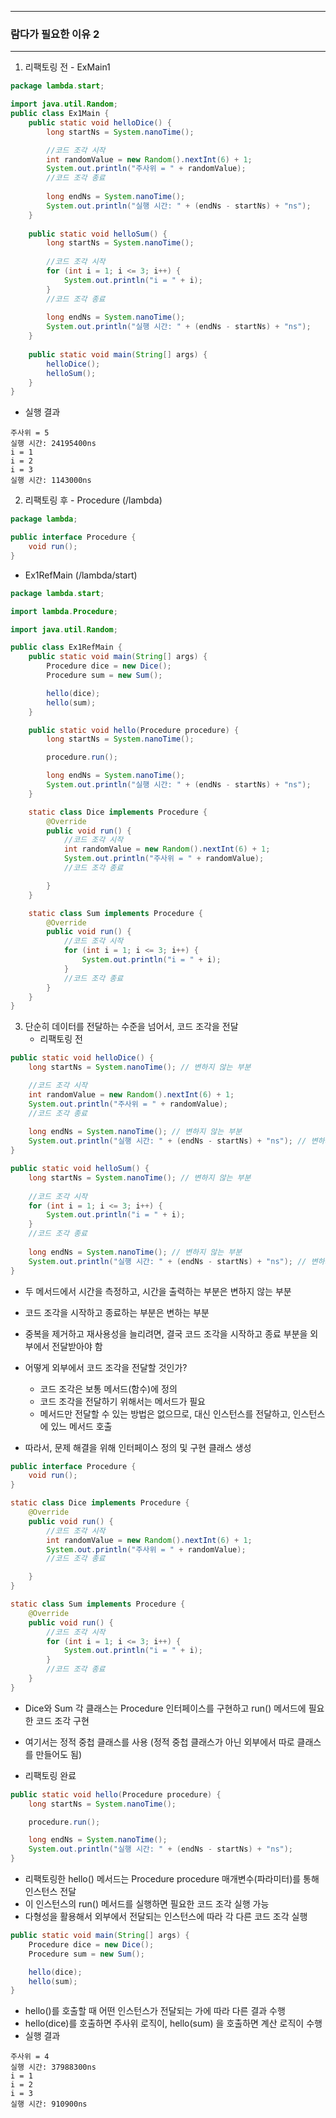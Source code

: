 -----
### 람다가 필요한 이유 2
-----
1. 리팩토링 전 - ExMain1
```java
package lambda.start;

import java.util.Random;
public class Ex1Main {
    public static void helloDice() {
        long startNs = System.nanoTime();

        //코드 조각 시작
        int randomValue = new Random().nextInt(6) + 1;
        System.out.println("주사위 = " + randomValue);
        //코드 조각 종료
        
        long endNs = System.nanoTime();
        System.out.println("실행 시간: " + (endNs - startNs) + "ns");
    }
    
    public static void helloSum() {
        long startNs = System.nanoTime();
        
        //코드 조각 시작
        for (int i = 1; i <= 3; i++) {
            System.out.println("i = " + i);
        }
        //코드 조각 종료
        
        long endNs = System.nanoTime();
        System.out.println("실행 시간: " + (endNs - startNs) + "ns");
    }
    
    public static void main(String[] args) {
        helloDice();
        helloSum();
    }
}
```
  - 실행 결과
```
주사위 = 5
실행 시간: 24195400ns
i = 1
i = 2
i = 3
실행 시간: 1143000ns
```

2. 리팩토링 후 - Procedure (/lambda)
```java
package lambda;

public interface Procedure {
    void run();
}
```

  - Ex1RefMain (/lambda/start)
```java
package lambda.start;

import lambda.Procedure;

import java.util.Random;

public class Ex1RefMain {
    public static void main(String[] args) {
        Procedure dice = new Dice();
        Procedure sum = new Sum();

        hello(dice);
        hello(sum);
    }

    public static void hello(Procedure procedure) {
        long startNs = System.nanoTime();

        procedure.run();

        long endNs = System.nanoTime();
        System.out.println("실행 시간: " + (endNs - startNs) + "ns");
    }

    static class Dice implements Procedure {
        @Override
        public void run() {
            //코드 조각 시작
            int randomValue = new Random().nextInt(6) + 1;
            System.out.println("주사위 = " + randomValue);
            //코드 조각 종료

        }
    }

    static class Sum implements Procedure {
        @Override
        public void run() {
            //코드 조각 시작
            for (int i = 1; i <= 3; i++) {
                System.out.println("i = " + i);
            }
            //코드 조각 종료
        }
    }
}
```

3. 단순히 데이터를 전달하는 수준을 넘어서, 코드 조각을 전달
   - 리팩토링 전
```java
public static void helloDice() {
    long startNs = System.nanoTime(); // 변하지 않는 부분

    //코드 조각 시작
    int randomValue = new Random().nextInt(6) + 1;
    System.out.println("주사위 = " + randomValue);
    //코드 조각 종료
    
    long endNs = System.nanoTime(); // 변하지 않는 부분
    System.out.println("실행 시간: " + (endNs - startNs) + "ns"); // 변하지 않는 부분
}

public static void helloSum() {
    long startNs = System.nanoTime(); // 변하지 않는 부분
    
    //코드 조각 시작
    for (int i = 1; i <= 3; i++) {
        System.out.println("i = " + i);
    }
    //코드 조각 종료
    
    long endNs = System.nanoTime(); // 변하지 않는 부분
    System.out.println("실행 시간: " + (endNs - startNs) + "ns"); // 변하지 않는 부분
}
```
  - 두 메서드에서 시간을 측정하고, 시간을 출력하는 부분은 변하지 않는 부분
  - 코드 조각을 시작하고 종료하는 부분은 변하는 부분
  - 중복을 제거하고 재사용성을 늘리려면, 결국 코드 조각을 시작하고 종료 부분을 외부에서 전달받아야 함
  - 어떻게 외부에서 코드 조각을 전달할 것인가?
    + 코드 조각은 보통 메서드(함수)에 정의
    + 코드 조각을 전달하기 위해서는 메서드가 필요
    + 메서드만 전달할 수 있는 방법은 없으므로, 대신 인스턴스를 전달하고, 인스턴스에 있느 메서드 호출

  - 따라서, 문제 해결을 위해 인터페이스 정의 및 구현 클래스 생성
```java
public interface Procedure {
    void run();
}
```
```java
static class Dice implements Procedure {
    @Override
    public void run() {
        //코드 조각 시작
        int randomValue = new Random().nextInt(6) + 1;
        System.out.println("주사위 = " + randomValue);
        //코드 조각 종료

    }
}

static class Sum implements Procedure {
    @Override
    public void run() {
        //코드 조각 시작
        for (int i = 1; i <= 3; i++) {
            System.out.println("i = " + i);
        }
        //코드 조각 종료
    }
}
```
  - Dice와 Sum 각 클래스는 Procedure 인터페이스를 구현하고 run() 메서드에 필요한 코드 조각 구현
  - 여기서는 정적 중첩 클래스를 사용 (정적 중첩 클래스가 아닌 외부에서 따로 클래스를 만들어도 됨)

  - 리팩토링 완료
```java
public static void hello(Procedure procedure) {
    long startNs = System.nanoTime();

    procedure.run();

    long endNs = System.nanoTime();
    System.out.println("실행 시간: " + (endNs - startNs) + "ns");
}
```
  - 리팩토링한 hello() 메서드는 Procedure procedure 매개변수(파라미터)를 통해 인스턴스 전달
  - 이 인스턴스의 run() 메서드를 실행하면 필요한 코드 조각 실행 가능
  - 다형성을 활용해서 외부에서 전달되는 인스턴스에 따라 각 다른 코드 조각 실행

```java
public static void main(String[] args) {
    Procedure dice = new Dice();
    Procedure sum = new Sum();

    hello(dice);
    hello(sum);
}
```
  - hello()를 호출할 때 어떤 인스턴스가 전달되는 가에 따라 다른 결과 수행
  - hello(dice)를 호출하면 주사위 로직이, hello(sum) 을 호출하면 계산 로직이 수행
  - 실행 결과
```
주사위 = 4
실행 시간: 37988300ns
i = 1
i = 2
i = 3
실행 시간: 910900ns
```
